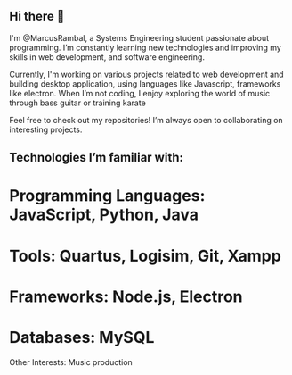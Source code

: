## Hi there 👋

I'm @MarcusRambal, a Systems Engineering student passionate about programming. I’m constantly learning new technologies and improving my skills in web development, and software engineering.

Currently, I'm working on various projects related to web development and building desktop application, using languages like Javascript, frameworks like electron. When I’m not coding, I enjoy exploring the world of music through bass guitar or training karate

Feel free to check out my repositories! I’m always open to collaborating on interesting projects.

## Technologies I’m familiar with:
# Programming Languages: JavaScript, Python, Java
# Tools: Quartus, Logisim, Git, Xampp
# Frameworks: Node.js, Electron
# Databases: MySQL
Other Interests: Music production
<!--
**MarcusRambal/MarcusRambal** is a ✨ _special_ ✨ repository because its `README.md` (this file) appears on your GitHub profile.

Here are some ideas to get you started:

- 🔭 I’m currently working on ...
- 🌱 I’m currently learning ...
- 👯 I’m looking to collaborate on ...
- 🤔 I’m looking for help with ...
- 💬 Ask me about ...
- 📫 How to reach me: ...
- 😄 Pronouns: ...
- ⚡ Fun fact: ...
-->
